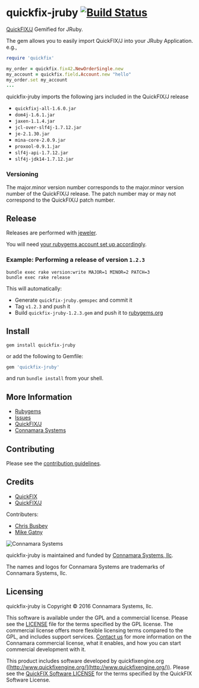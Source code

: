 quickfix-jruby [![Build Status](https://travis-ci.org/connamara/quickfix-jruby.png)](https://travis-ci.org/connamara/quickfix-jruby)
==============

[QuickFIX/J](http://www.quickfixj.org/) Gemified for JRuby.

The gem allows you to easily import QuickFIX/J into your JRuby Application. e.g.,

``` ruby
require 'quickfix'

my_order = quickfix.fix42.NewOrderSingle.new
my_account = quickfix.field.Account.new "hello"
my_order.set my_account
...
```

quickfix-jruby imports the following jars included in the QuickFIX/J release

* `quickfixj-all-1.6.0.jar`
* `dom4j-1.6.1.jar`
* `jaxen-1.1.4.jar`
* `jcl-over-slf4j-1.7.12.jar`
* `je-2.1.30.jar`
* `mina-core-2.0.9.jar`
* `proxool-0.9.1.jar`
* `slf4j-api-1.7.12.jar`
* `slf4j-jdk14-1.7.12.jar`

### Versioning

The major.minor version number corresponds to the major.minor version number of the QuickFIX/J release.  The patch number may or may not correspond to the QuickFIX/J patch number.

Release
-------

Releases are performed with [jeweler](https://github.com/technicalpickles/jeweler).

You will need [your rubygems account set up accordingly](http://guides.rubygems.org/make-your-own-gem/).

### Example: Performing a release of version `1.2.3`

```shell
bundle exec rake version:write MAJOR=1 MINOR=2 PATCH=3
bundle exec rake release
```

This will automatically:

* Generate `quickfix-jruby.gemspec` and commit it
* Tag `v1.2.3` and push it
* Build `quickfix-jruby-1.2.3.gem` and push it to [rubygems.org](https://rubygems.org/)

Install
-------

```shell
gem install quickfix-jruby
```

or add the following to Gemfile:
```ruby
gem 'quickfix-jruby'
```
and run `bundle install` from your shell.


More Information
----------------

* [Rubygems](https://rubygems.org/gems/quickfix-jruby)
* [Issues](https://github.com/connamara/quickfix-jruby/issues)
* [QuickFIX/J](http://www.quickfixj.org/) 
* [Connamara Systems](http://connamara.com)

Contributing
------------

Please see the [contribution guidelines](https://github.com/connamara/quickfix-jruby/blob/master/CONTRIBUTION_GUIDELINES.md).


Credits
-------

* [QuickFIX](http://www.quickfixengine.org/) 
* [QuickFIX/J](http://www.quickfixj.org/) 

Contributers:

* [Chris Busbey](https://github.com/cbusbey)
* [Mike Gatny](https://github.com/mgatny)

![Connamara Systems](http://www.connamara.com/wp-content/uploads/2016/01/connamara_logo_dark.png)

quickfix-jruby is maintained and funded by [Connamara Systems, llc](http://connamara.com).

The names and logos for Connamara Systems are trademarks of Connamara Systems, llc.

Licensing
---------
quickfix-jruby is Copyright © 2016 Connamara Systems, llc. 

This software is available under the GPL and a commercial license.  Please see the [LICENSE](https://github.com/connamara/quickfix-jruby/blob/master/LICENSE.txt) file for the terms specified by the GPL license.  The commercial license offers more flexible licensing terms compared to the GPL, and includes support services.  [Contact us](mailto:info@connamara.com) for more information on the Connamara commercial license, what it enables, and how you can start commercial development with it.

This product includes software developed by quickfixengine.org ([http://www.quickfixengine.org/](http://www.quickfixengine.org/)). Please see the [QuickFIX Software LICENSE](https://github.com/connamara/quickfix-jruby/blob/master/QUICKFIX_LICENSE.txt) for the terms specified by the QuickFIX Software License.
